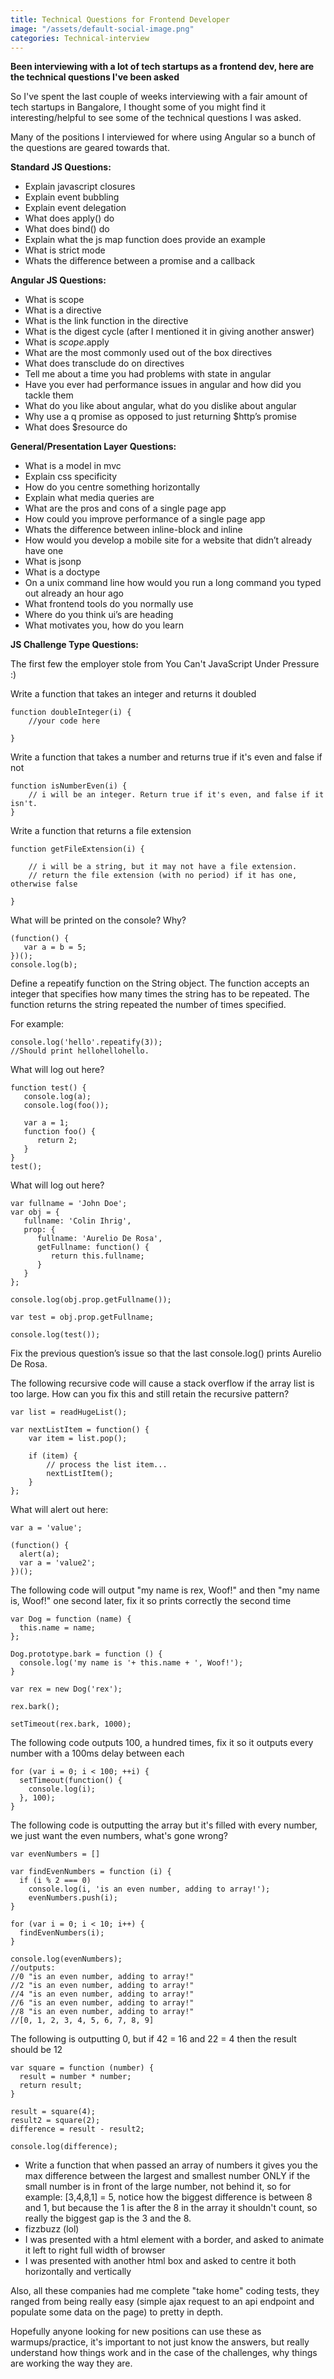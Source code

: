 ```yaml
---
title: Technical Questions for Frontend Developer
image: "/assets/default-social-image.png"
categories: Technical-interview
---
```


**Been interviewing with a lot of tech startups as a frontend dev, here are the technical questions I've been asked**

So I've spent the last couple of weeks interviewing with a fair amount of tech startups in Bangalore, I thought some of you might find it interesting/helpful to see some of the technical questions I was asked.

Many of the positions I interviewed for where using Angular so a bunch of the questions are geared towards that.

**Standard JS Questions:**

* Explain javascript closures
* Explain event bubbling
* Explain event delegation
* What does apply() do
* What does bind() do
* Explain what the js map function does provide an example
* What is strict mode
* Whats the difference between a promise and a callback

**Angular JS Questions:**

* What is scope
* What is a directive
* What is the link function in the directive
* What is the digest cycle (after I mentioned it in giving another answer)
* What is $scope.$apply
* What are the most commonly used out of the box directives
* What does transclude do on directives
* Tell me about a time you had problems with state in angular
* Have you ever had performance issues in angular and how did you tackle them
* What do you like about angular, what do you dislike about angular
* Why use a q promise as opposed to just returning $http’s promise
* What does $resource do

**General/Presentation Layer Questions:**

* What is a model in mvc
* Explain css specificity
* How do you centre something horizontally
* Explain what media queries are
* What are the pros and cons of a single page app
* How could you improve performance of a single page app
* Whats the difference between inline-block and inline
* How would you develop a mobile site for a website that didn’t already have one
* What is jsonp
* What is a doctype
* On a unix command line how would you run a long command you typed out already an hour ago
* What frontend tools do you normally use
* Where do you think ui’s are heading
* What motivates you, how do you learn

**JS Challenge Type Questions:**

The first few the employer stole from You Can't JavaScript Under Pressure :)

Write a function that takes an integer and returns it doubled

```
function doubleInteger(i) {
    //your code here
    
}    
```

Write a function that takes a number and returns true if it's even and false if not

```
function isNumberEven(i) {
    // i will be an integer. Return true if it's even, and false if it isn't.
}
```

Write a function that returns a file extension

```
function getFileExtension(i) {
    
    // i will be a string, but it may not have a file extension.
    // return the file extension (with no period) if it has one, otherwise false
    
}
```

What will be printed on the console? Why?

```
(function() {
   var a = b = 5;
})();
console.log(b);
```

Define a repeatify function on the String object. The function accepts an integer that specifies how many times the string has to be repeated. The function returns the string repeated the number of times specified.

For example:

```
console.log('hello'.repeatify(3));
//Should print hellohellohello.
```

What will log out here?

```
function test() {
   console.log(a); 
   console.log(foo());
    
   var a = 1;
   function foo() {
      return 2;
   }
}
test();
```

What will log out here?

```
var fullname = 'John Doe';
var obj = {
   fullname: 'Colin Ihrig',
   prop: {
      fullname: 'Aurelio De Rosa',
      getFullname: function() {
         return this.fullname;
      }
   }
};

console.log(obj.prop.getFullname()); 
 
var test = obj.prop.getFullname; 
 
console.log(test()); 
```

Fix the previous question’s issue so that the last console.log() prints Aurelio De Rosa.

The following recursive code will cause a stack overflow if the array list is too large. How can you fix this and still retain the recursive pattern?

```
var list = readHugeList();

var nextListItem = function() {
    var item = list.pop();

    if (item) {
        // process the list item...
        nextListItem();
    }
};
```

What will alert out here:

```
var a = 'value';

(function() {
  alert(a); 
  var a = 'value2';
})();
```

The following code will output "my name is rex, Woof!" and then "my name is, Woof!" one second later, fix it so prints correctly the second time

```
var Dog = function (name) {
  this.name = name;
};

Dog.prototype.bark = function () {
  console.log('my name is '+ this.name + ', Woof!');
}

var rex = new Dog('rex');

rex.bark();

setTimeout(rex.bark, 1000);
```

The following code outputs 100, a hundred times, fix it so it outputs every number with a 100ms delay between each

```
for (var i = 0; i < 100; ++i) {
  setTimeout(function() {
    console.log(i);
  }, 100);
} 
```

The following code is outputting the array but it's filled with every number, we just want the even numbers, what's gone wrong?

```
var evenNumbers = []

var findEvenNumbers = function (i) {
  if (i % 2 === 0)
    console.log(i, 'is an even number, adding to array!');
    evenNumbers.push(i);
}

for (var i = 0; i < 10; i++) {
  findEvenNumbers(i);
}

console.log(evenNumbers);
//outputs:
//0 "is an even number, adding to array!"
//2 "is an even number, adding to array!"
//4 "is an even number, adding to array!"
//6 "is an even number, adding to array!"
//8 "is an even number, adding to array!"
//[0, 1, 2, 3, 4, 5, 6, 7, 8, 9]
```

The following is outputting 0, but if 42 = 16 and 22 = 4 then the result should be 12

```
var square = function (number) {
  result = number * number;
  return result;
}

result = square(4);
result2 = square(2);
difference = result - result2;

console.log(difference);
```

* Write a function that when passed an array of numbers it gives you the max difference between the largest and smallest number ONLY if the small number is in front of the large number, not behind it, so for example: [3,4,8,1] = 5, notice how the biggest difference is between 8 and 1, but because the 1 is after the 8 in the array it shouldn't count, so really the biggest gap is the 3 and the 8.
* fizzbuzz (lol)
* I was presented with a html element with a border, and asked to animate it left to right full width of browser
* I was presented with another html box and asked to centre it both horizontally and vertically

Also, all these companies had me complete "take home" coding tests, they ranged from being really easy (simple ajax request to an api endpoint and populate some data on the page) to pretty in depth.

Hopefully anyone looking for new positions can use these as warmups/practice, it's important to not just know the answers, but really understand how things work and in the case of the challenges, why things are working the way they are.